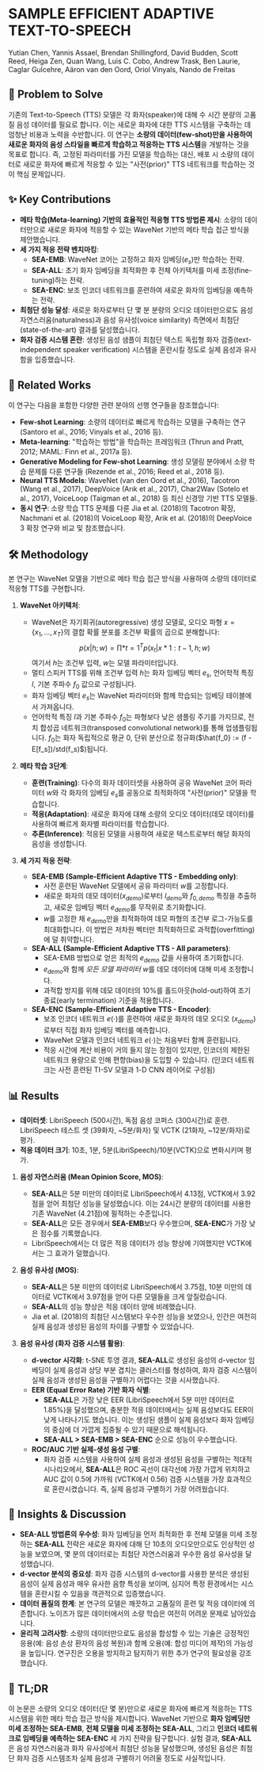 # SAMPLE EFFICIENT ADAPTIVE TEXT-TO-SPEECH

Yutian Chen, Yannis Assael, Brendan Shillingford, David Budden, Scott Reed, Heiga Zen, Quan Wang, Luis C. Cobo, Andrew Trask, Ben Laurie, Caglar Gulcehre, Aäron van den Oord, Oriol Vinyals, Nando de Freitas

## 🧩 Problem to Solve

기존의 Text-to-Speech (TTS) 모델은 각 화자(speaker)에 대해 수 시간 분량의 고품질 음성 데이터를 필요로 합니다. 이는 새로운 화자에 대한 TTS 시스템을 구축하는 데 엄청난 비용과 노력을 수반합니다. 이 연구는 **소량의 데이터(few-shot)만을 사용하여 새로운 화자의 음성 스타일을 빠르게 학습하고 적응하는 TTS 시스템**을 개발하는 것을 목표로 합니다. 즉, 고정된 파라미터를 가진 모델을 학습하는 대신, 배포 시 소량의 데이터로 새로운 화자에 빠르게 적응할 수 있는 "사전(prior)" TTS 네트워크를 학습하는 것이 핵심 문제입니다.

## ✨ Key Contributions

- **메타 학습(Meta-learning) 기반의 효율적인 적응형 TTS 방법론 제시**: 소량의 데이터만으로 새로운 화자에 적응할 수 있는 WaveNet 기반의 메타 학습 접근 방식을 제안했습니다.
- **세 가지 적응 전략 벤치마킹**:
  - **SEA-EMB**: WaveNet 코어는 고정하고 화자 임베딩($e_s$)만 학습하는 전략.
  - **SEA-ALL**: 초기 화자 임베딩을 최적화한 후 전체 아키텍처를 미세 조정(fine-tuning)하는 전략.
  - **SEA-ENC**: 보조 인코더 네트워크를 훈련하여 새로운 화자의 임베딩을 예측하는 전략.
- **최첨단 성능 달성**: 새로운 화자로부터 단 몇 분 분량의 오디오 데이터만으로도 음성 자연스러움(naturalness)과 음성 유사성(voice similarity) 측면에서 최첨단(state-of-the-art) 결과를 달성했습니다.
- **화자 검증 시스템 혼란**: 생성된 음성 샘플이 최첨단 텍스트 독립형 화자 검증(text-independent speaker verification) 시스템을 혼란시킬 정도로 실제 음성과 유사함을 입증했습니다.

## 📎 Related Works

이 연구는 다음을 포함한 다양한 관련 분야의 선행 연구들을 참조했습니다:

- **Few-shot Learning**: 소량의 데이터로 빠르게 학습하는 모델을 구축하는 연구 (Santoro et al., 2016; Vinyals et al., 2016 등).
- **Meta-learning**: "학습하는 방법"을 학습하는 프레임워크 (Thrun and Pratt, 2012; MAML: Finn et al., 2017a 등).
- **Generative Modeling for Few-shot Learning**: 생성 모델링 분야에서 소량 학습 문제를 다룬 연구들 (Rezende et al., 2016; Reed et al., 2018 등).
- **Neural TTS Models**: WaveNet (van den Oord et al., 2016), Tacotron (Wang et al., 2017), DeepVoice (Arık et al., 2017), Char2Wav (Sotelo et al., 2017), VoiceLoop (Taigman et al., 2018) 등 최신 신경망 기반 TTS 모델들.
- **동시 연구**: 소량 학습 TTS 문제를 다룬 Jia et al. (2018)의 Tacotron 확장, Nachmani et al. (2018)의 VoiceLoop 확장, Arik et al. (2018)의 DeepVoice 3 확장 연구와 비교 및 참조했습니다.

## 🛠️ Methodology

본 연구는 WaveNet 모델을 기반으로 메타 학습 접근 방식을 사용하여 소량의 데이터로 적응형 TTS를 구현합니다.

1. **WaveNet 아키텍처**:

   - WaveNet은 자기회귀(autoregressive) 생성 모델로, 오디오 파형 $x = \{x_1, \dots, x_T\}$의 결합 확률 분포를 조건부 확률의 곱으로 분해합니다:
     $$ p(x|h;w) = \prod*{t=1}^{T} p(x_t|x*{1:t-1}, h;w) $$
        여기서 $h$는 조건부 입력, $w$는 모델 파라미터입니다.
   - 멀티 스피커 TTS를 위해 조건부 입력 $h$는 화자 임베딩 벡터 $e_s$, 언어학적 특징 $l$, 기본 주파수 $f_0$ 값으로 구성됩니다.
   - 화자 임베딩 벡터 $e_s$는 WaveNet 파라미터와 함께 학습되는 임베딩 테이블에서 가져옵니다.
   - 언어학적 특징 $l$과 기본 주파수 $f_0$는 파형보다 낮은 샘플링 주기를 가지므로, 전치 합성곱 네트워크(transposed convolutional network)를 통해 업샘플링됩니다. $f_0$는 화자 독립적으로 평균 0, 단위 분산으로 정규화($\hat{f_0} := (f - E[f_s])/std(f_s)$)됩니다.

2. **메타 학습 3단계**:

   - **훈련(Training)**: 다수의 화자 데이터셋을 사용하여 공유 WaveNet 코어 파라미터 $w$와 각 화자의 임베딩 $e_s$를 공동으로 최적화하여 "사전(prior)" 모델을 학습합니다.
   - **적응(Adaptation)**: 새로운 화자에 대해 소량의 오디오 데이터(데모 데이터)를 사용하여 빠르게 화자별 파라미터를 학습합니다.
   - **추론(Inference)**: 적응된 모델을 사용하여 새로운 텍스트로부터 해당 화자의 음성을 생성합니다.

3. **세 가지 적응 전략**:
   - **SEA-EMB (Sample-Efficient Adaptive TTS - Embedding only)**:
     - 사전 훈련된 WaveNet 모델에서 공유 파라미터 $w$를 고정합니다.
     - 새로운 화자의 데모 데이터($x_{demo}$)로부터 $l_{demo}$와 $f_{0,demo}$ 특징을 추출하고, 새로운 임베딩 벡터 $e_{demo}$를 무작위로 초기화합니다.
     - $w$를 고정한 채 $e_{demo}$만을 최적화하여 데모 파형의 조건부 로그-가능도를 최대화합니다. 이 방법은 저차원 벡터만 최적화하므로 과적합(overfitting)에 덜 취약합니다.
   - **SEA-ALL (Sample-Efficient Adaptive TTS - All parameters)**:
     - SEA-EMB 방법으로 얻은 최적의 $e_{demo}$ 값을 사용하여 초기화합니다.
     - $e_{demo}$와 함께 _모든 모델 파라미터_ $w$를 데모 데이터에 대해 미세 조정합니다.
     - 과적합 방지를 위해 데모 데이터의 10%를 홀드아웃(hold-out)하여 조기 종료(early termination) 기준을 적용합니다.
   - **SEA-ENC (Sample-Efficient Adaptive TTS - Encoder)**:
     - 보조 인코더 네트워크 $e(\cdot)$를 훈련하여 새로운 화자의 데모 오디오 ($x_{demo}$)로부터 직접 화자 임베딩 벡터를 예측합니다.
     - WaveNet 모델과 인코더 네트워크 $e(\cdot)$는 처음부터 함께 훈련됩니다.
     - 적응 시간에 계산 비용이 거의 들지 않는 장점이 있지만, 인코더의 제한된 네트워크 용량으로 인해 편향(bias)을 도입할 수 있습니다. (인코더 네트워크는 사전 훈련된 TI-SV 모델과 1-D CNN 레이어로 구성됨)

## 📊 Results

- **데이터셋**: LibriSpeech (500시간), 독점 음성 코퍼스 (300시간)로 훈련. LibriSpeech 테스트 셋 (39화자, ~5분/화자) 및 VCTK (21화자, ~12분/화자)로 평가.
- **적응 데이터 크기**: 10초, 1분, 5분(LibriSpeech)/10분(VCTK)으로 변화시키며 평가.

1. **음성 자연스러움 (Mean Opinion Score, MOS)**:

   - **SEA-ALL**은 5분 미만의 데이터로 LibriSpeech에서 4.13점, VCTK에서 3.92점을 얻어 최첨단 성능을 달성했습니다. 이는 24시간 분량의 데이터를 사용한 기존 WaveNet (4.21점)에 필적하는 수준입니다.
   - **SEA-ALL**은 모든 경우에서 **SEA-EMB**보다 우수했으며, **SEA-ENC**가 가장 낮은 점수를 기록했습니다.
   - LibriSpeech에서는 더 많은 적응 데이터가 성능 향상에 기여했지만 VCTK에서는 그 효과가 덜했습니다.

2. **음성 유사성 (MOS)**:

   - **SEA-ALL**은 5분 미만의 데이터로 LibriSpeech에서 3.75점, 10분 미만의 데이터로 VCTK에서 3.97점을 얻어 다른 모델들을 크게 앞질렀습니다.
   - **SEA-ALL**의 성능 향상은 적응 데이터 양에 비례했습니다.
   - Jia et al. (2018)의 최첨단 시스템보다 우수한 성능을 보였으나, 인간은 여전히 실제 음성과 생성된 음성의 차이를 구별할 수 있었습니다.

3. **음성 유사성 (화자 검증 시스템 활용)**:
   - **d-vector 시각화**: t-SNE 투영 결과, **SEA-ALL**로 생성된 음성의 d-vector 임베딩이 실제 음성과 상당 부분 겹치는 클러스터를 형성하여, 화자 검증 시스템이 실제 음성과 생성된 음성을 구별하기 어렵다는 것을 시사했습니다.
   - **EER (Equal Error Rate) 기반 화자 식별**:
     - **SEA-ALL**은 가장 낮은 EER (LibriSpeech에서 5분 미만 데이터로 1.85%)을 달성했으며, 충분한 적응 데이터에서는 실제 음성보다도 EER이 낮게 나타나기도 했습니다. 이는 생성된 샘플이 실제 음성보다 화자 임베딩의 중심에 더 가깝게 집중될 수 있기 때문으로 해석됩니다.
     - **SEA-ALL > SEA-EMB > SEA-ENC** 순으로 성능이 우수했습니다.
   - **ROC/AUC 기반 실제-생성 음성 구별**:
     - 화자 검증 시스템을 사용하여 실제 음성과 생성된 음성을 구별하는 적대적 시나리오에서, **SEA-ALL**은 ROC 곡선이 대각선에 가장 가깝게 위치하고 AUC 값이 0.5에 가까워 (VCTK에서 0.56) 검증 시스템을 가장 효과적으로 혼란시켰습니다. 즉, 실제 음성과 구별하기 가장 어려웠습니다.

## 🧠 Insights & Discussion

- **SEA-ALL 방법론의 우수성**: 화자 임베딩을 먼저 최적화한 후 전체 모델을 미세 조정하는 **SEA-ALL** 전략은 새로운 화자에 대해 단 10초의 오디오만으로도 인상적인 성능을 보였으며, 몇 분의 데이터로는 최첨단 자연스러움과 우수한 음성 유사성을 달성했습니다.
- **d-vector 분석의 중요성**: 화자 검증 시스템의 d-vector를 사용한 분석은 생성된 음성이 실제 음성과 매우 유사한 음향 특성을 보이며, 심지어 특정 환경에서는 시스템을 혼란시킬 수 있음을 객관적으로 입증했습니다.
- **데이터 품질의 한계**: 본 연구의 모델은 깨끗하고 고품질의 훈련 및 적응 데이터에 의존합니다. 노이즈가 많은 데이터에서의 소량 학습은 여전히 어려운 문제로 남아있습니다.
- **윤리적 고려사항**: 소량의 데이터만으로도 음성을 합성할 수 있는 기술은 긍정적인 응용(예: 음성 손상 환자의 음성 복원)과 함께 오용(예: 합성 미디어 제작)의 가능성을 높입니다. 연구진은 오용을 방지하고 탐지하기 위한 추가 연구의 필요성을 강조했습니다.

## 📌 TL;DR

이 논문은 소량의 오디오 데이터(단 몇 분)만으로 새로운 화자에 빠르게 적응하는 TTS 시스템을 위한 메타 학습 접근 방식을 제시합니다. WaveNet 기반으로 **화자 임베딩만 미세 조정하는 SEA-EMB**, **전체 모델을 미세 조정하는 SEA-ALL**, 그리고 **인코더 네트워크로 임베딩을 예측하는 SEA-ENC** 세 가지 전략을 탐구합니다. 실험 결과, **SEA-ALL**은 음성 자연스러움과 화자 유사성에서 최첨단 성능을 달성했으며, 생성된 음성은 최첨단 화자 검증 시스템조차 실제 음성과 구별하기 어려울 정도로 사실적입니다.
